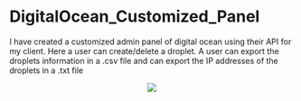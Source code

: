 # DigitalOcean_Customized_Panel
I have created a customized admin panel of digital ocean using their API for my client.  Here a user can create/delete a droplet. A user can export the droplets information in a .csv file and can export the IP addresses of the droplets in a .txt file
<p align="center"><img src="https://user-images.githubusercontent.com/15046800/47068622-979faf80-d20e-11e8-8e89-372fee28f207.png"></p>
